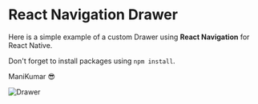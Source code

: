 # React Navigation Drawer

Here is a simple example of a custom Drawer using **React Navigation** for React Native.

Don't forget to install packages using `npm install`.

ManiKumar 😎

![Drawer](https://img15.hostingpics.net/pics/910292drawer.gif)

